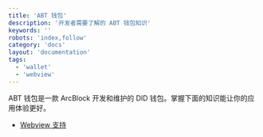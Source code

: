 ```yaml
---
title: 'ABT 钱包'
description: '开发者需要了解的 ABT 钱包知识'
keywords: ''
robots: 'index,follow'
category: 'docs'
layout: 'documentation'
tags:
  - 'wallet'
  - 'webview'
---
```


ABT 钱包是一款 ArcBlock 开发和维护的 DID 钱包。掌握下面的知识能让你的应用体验更好。

- [Webview 支持](./webview)

